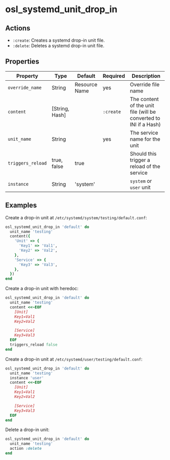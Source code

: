 # osl_systemd_unit_drop_in

## Actions

- `:create`: Creates a systemd drop-in unit file.
- `:delete`: Deletes a systemd drop-in unit file.

## Properties

| Property          | Type           | Default          | Required  | Description                                                       |
|-------------------|----------------|------------------|-----------|-------------------------------------------------------------------|
| `override_name`   | String         | Resource Name    | yes       | Override file name                                                |
| `content`         | [String, Hash] |                  | `:create` | The content of the unit file (will be converted to INI if a Hash) |
| `unit_name`       | String         |                  | yes       | The service name for the unit                                     |
| `triggers_reload` | true, false    | true             |           | Should this trigger a reload of the service                       |
| `instance`        | String         | 'system'         |           | `system` or `user` unit                                           |

## Examples

Create a drop-in unit at `/etc/systemd/system/testing/default.conf`:

```ruby
osl_systemd_unit_drop_in 'default' do
  unit_name 'testing'
  content({
    'Unit' => {
      'Key1' => 'Val1',
      'Key2' => 'Val2',
    },
    'Service' => {
      'Key3' => 'Val3',
    },
  })
end
```

Create a drop-in unit with heredoc:

```ruby
osl_systemd_unit_drop_in 'default' do
  unit_name 'testing'
  content <<~EOF
    [Unit]
    Key1=Val1
    Key2=Val2

    [Service]
    Key3=Val3
  EOF
  triggers_reload false
end
```

Create a drop-in unit at `/etc/systemd/user/testing/default.conf`:

```ruby
osl_systemd_unit_drop_in 'default' do
  unit_name 'testing'
  instance 'user'
  content <<~EOF
    [Unit]
    Key1=Val1
    Key2=Val2

    [Service]
    Key3=Val3
  EOF
end
```

Delete a drop-in unit:

```ruby
osl_systemd_unit_drop_in 'default' do
  unit_name 'testing'
  action :delete
end
```
